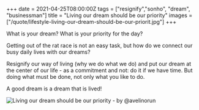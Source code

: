 +++
date = 2021-04-25T08:00:00Z
tags = ["resignify","sonho", "dream", "businessman"]
title = "Living our dream should be our priority"
images = ["/quote/lifestyle-living-our-dream-should-be-our-priorit.jpg"]
+++

What is your dream? What is your priority for the day?

Getting out of the rat race is not an easy task, but how do we connect our busy daily lives with our dreams?

Resignify our way of living (why we do what we do) and put our dream at the center of our life - as a commitment and not: do it if we have time. But doing what must be done, not only what you like to do.

A good dream is a dream that is lived!

![Living our dream should be our priority - by @avelinorun](/quote/lifestyle-living-our-dream-should-be-our-priorit.jpg)

